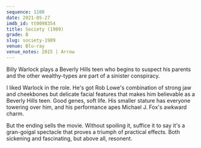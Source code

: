 ```yaml
---
sequence: 1108
date: 2021-05-27
imdb_id: tt0098354
title: Society (1989)
grade: B
slug: society-1989
venue: Blu-ray
venue_notes: 2015 | Arrow 
---
```


Billy Warlock plays a Beverly Hills teen who begins to suspect his parents and the other wealthy-types are part of a sinister conspiracy. 

<!-- end -->

I liked Warlock in the role. He's got Rob Lowe's combination of strong jaw and cheekbones but delicate facial features that makes him believable as a Beverly Hills teen. Good genes, soft life. His smaller stature has everyone towering over him, and his performance apes Michael J. Fox's awkward charm. 

But the ending sells the movie. Without spoiling it, suffice it to say it's a gran-goigal spectacle that proves a triumph of practical effects. Both sickening and fascinating, but above all, resonent.